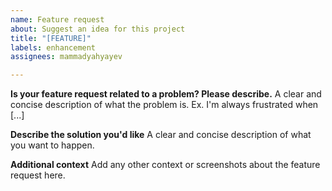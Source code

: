 ```yaml
---
name: Feature request
about: Suggest an idea for this project
title: "[FEATURE]"
labels: enhancement
assignees: mammadyahyayev

---
```


**Is your feature request related to a problem? Please describe.**
A clear and concise description of what the problem is. Ex. I'm always frustrated when [...]

**Describe the solution you'd like**
A clear and concise description of what you want to happen.

**Additional context**
Add any other context or screenshots about the feature request here.
